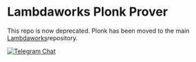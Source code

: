 # Lambdaworks Plonk Prover

This repo is now deprecated. Plonk has been moved to the main [Lambdaworks](https://github.com/lambdaclass/lambdaworks)repository.

<div>

[![Telegram Chat][tg-badge]][tg-url]

[tg-badge]: https://img.shields.io/static/v1?color=green&logo=telegram&label=chat&style=flat&message=join
[tg-url]: https://t.me/+98Whlzql7Hs0MDZh

</div>
